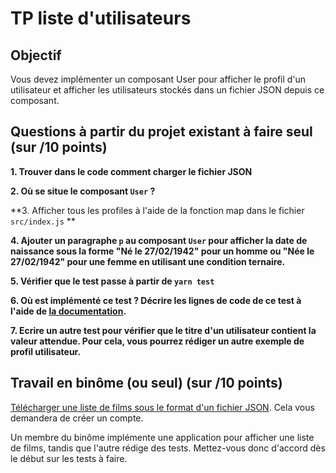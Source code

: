 # TP liste d'utilisateurs

## Objectif

Vous devez implémenter un composant User pour afficher le profil d'un utilisateur et afficher les utilisateurs stockés dans un fichier JSON depuis ce composant.


## Questions à partir du projet existant à faire seul (sur /10 points)

**1. Trouver dans le code comment charger le fichier JSON**

**2. Où se situe le composant `User` ?**

**3. Afficher tous les profiles à l'aide de la fonction map dans le fichier `src/index.js` **

**4. Ajouter un paragraphe `p` au composant `User` pour afficher la date de naissance sous la forme "Né le 27/02/1942" pour un homme ou "Née le 27/02/1942" pour une femme en utilisant une condition ternaire.**

**5. Vérifier que le test passe à partir de `yarn test`**

**6. Où est implémenté ce test ? Décrire les lignes de code de ce test à l'aide de [la documentation](https://reactjs.org/docs/testing-recipes.html).**

**7. Ecrire un autre test pour vérifier que le titre d'un utilisateur contient la valeur attendue. Pour cela, vous pourrez rédiger un autre exemple de profil utilisateur.**


## Travail en binôme (ou seul) (sur /10 points)

[Télécharger une liste de films sous le format d'un fichier JSON](https://imdb-api.com/). Cela vous demandera de créer un compte.

Un membre du binôme implémente une application pour afficher une liste de films, tandis que l'autre rédige des tests. Mettez-vous donc d'accord dès le début sur les tests à faire.
